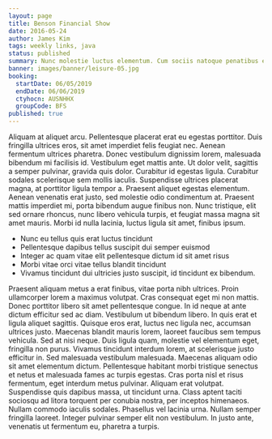 ```yaml
---
layout: page
title: Benson Financial Show
date: 2016-05-24
author: James Kim
tags: weekly links, java
status: published
summary: Nunc molestie luctus elementum. Cum sociis natoque penatibus et magnis.
banner: images/banner/leisure-05.jpg
booking:
  startDate: 06/05/2019
  endDate: 06/06/2019
  ctyhocn: AUSNHHX
  groupCode: BFS
published: true
---
```

Aliquam at aliquet arcu. Pellentesque placerat erat eu egestas porttitor. Duis fringilla ultrices eros, sit amet imperdiet felis feugiat nec. Aenean fermentum ultrices pharetra. Donec vestibulum dignissim lorem, malesuada bibendum mi facilisis id. Vestibulum eget mattis ante. Ut dolor velit, sagittis a semper pulvinar, gravida quis dolor. Curabitur id egestas ligula.
Curabitur sodales scelerisque sem mollis iaculis. Suspendisse ultrices placerat magna, at porttitor ligula tempor a. Praesent aliquet egestas elementum. Aenean venenatis erat justo, sed molestie odio condimentum at. Praesent mattis imperdiet mi, porta bibendum augue finibus non. Nunc tristique, elit sed ornare rhoncus, nunc libero vehicula turpis, et feugiat massa magna sit amet mauris. Morbi id nulla lacinia, luctus ligula sit amet, finibus ipsum.

* Nunc eu tellus quis erat luctus tincidunt
* Pellentesque dapibus tellus suscipit dui semper euismod
* Integer ac quam vitae elit pellentesque dictum id sit amet risus
* Morbi vitae orci vitae tellus blandit tincidunt
* Vivamus tincidunt dui ultricies justo suscipit, id tincidunt ex bibendum.

Praesent aliquam metus a erat finibus, vitae porta nibh ultrices. Proin ullamcorper lorem a maximus volutpat. Cras consequat eget mi non mattis. Donec porttitor libero sit amet pellentesque congue. In id neque at ante dictum efficitur sed ac diam. Vestibulum ut bibendum libero. In quis erat et ligula aliquet sagittis. Quisque eros erat, luctus nec ligula nec, accumsan ultrices justo. Maecenas blandit mauris lorem, laoreet faucibus sem tempus vehicula. Sed at nisi neque.
Duis ligula quam, molestie vel elementum eget, fringilla non purus. Vivamus tincidunt interdum lorem, at scelerisque justo efficitur in. Sed malesuada vestibulum malesuada. Maecenas aliquam odio sit amet elementum dictum. Pellentesque habitant morbi tristique senectus et netus et malesuada fames ac turpis egestas. Cras porta nisl et risus fermentum, eget interdum metus pulvinar. Aliquam erat volutpat. Suspendisse quis dapibus massa, ut tincidunt urna. Class aptent taciti sociosqu ad litora torquent per conubia nostra, per inceptos himenaeos. Nullam commodo iaculis sodales. Phasellus vel lacinia urna. Nullam semper fringilla laoreet. Integer pulvinar semper elit non vestibulum. In justo ante, venenatis ut fermentum eu, pharetra a turpis.
